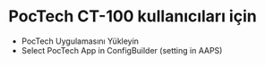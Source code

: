 # PocTech CT-100 kullanıcıları için

- PocTech Uygulamasını Yükleyin
- Select PocTech App in ConfigBuilder (setting in AAPS)
